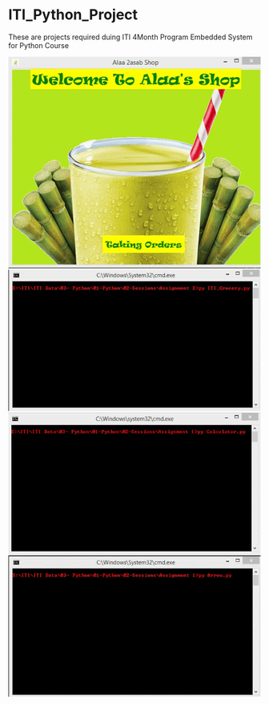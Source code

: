 # ITI_Python_Project
These are projects required duing ITI 4Month Program Embedded System for Python Course

![](https://github.com/MohamedAlaa36156/ITI_Python_Project/blob/main/ITI_Python_Projects/2asabShop/ITI_Alaa_Sugarcane.gif)
![](https://github.com/MohamedAlaa36156/ITI_Python_Project/blob/main/ITI_Python_Projects/ITI_Grocery%20Shop/ITI_Grocery_Shop.gif)
![](https://github.com/MohamedAlaa36156/ITI_Python_Project/blob/main/ITI_Python_Projects/ITI_Calculator/ITI_Calculator-py.gif)
![](https://github.com/MohamedAlaa36156/ITI_Python_Project/blob/main/ITI_Python_Projects/ITI_Rottating%20Arrow/ITI_Arrow.gif)
